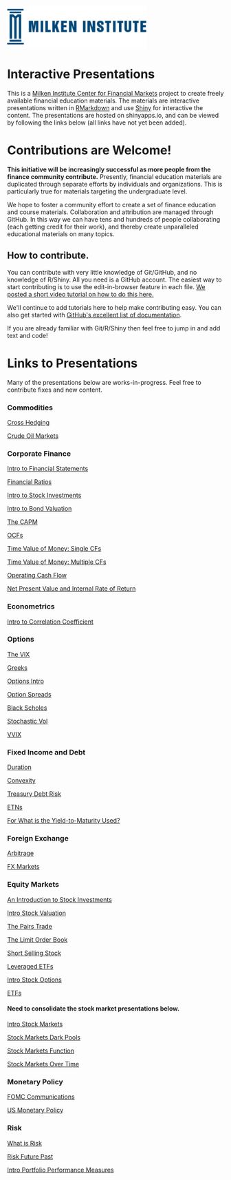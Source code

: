 <div id="mi"><img src="mi.png" style="height:100px;"></div> 

# Interactive Presentations

This is a [Milken Institute Center for Financial Markets](http://www.milkeninstitute.org/centers/markets) project to create freely available financial education materials. The materials are interactive presentations written in [RMarkdown](http://rmarkdown.rstudio.com/) and use [Shiny](http://shiny.rstudio.com/) for interactive the content.  The presentations are hosted on shinyapps.io, and can be viewed by following the links below (all links have not yet been added).

# Contributions are Welcome!

**This initiative will be increasingly successful as more people from the finance community contribute.**  Presently, financial education materials are duplicated through separate efforts by individuals and organizations. This is particularly true for materials targeting the undergraduate level.

We hope to foster a community effort to create a set of finance education and course materials. Collaboration and attribution are managed through GitHub.  In this way we can have tens and hundreds of people collaborating (each getting credit for their work), and thereby create unparalleled educational materials on many topics.

## How to contribute.

You can contribute with very little knowledge of Git/GitHub, and no knowledge of R/Shiny.  All you need is a GitHub account.  The easiest way to start contributing is to use the edit-in-browser feature in each file. [We posted a short video tutorial on how to do this here.](https://www.youtube.com/watch?v=iVC9UKkaiko)  

We'll continue to add tutorials here to help make contributing easy.  You can also get started with [GitHub's excellent list of documentation](https://help.github.com/articles/good-resources-for-learning-git-and-github).

If you are already familiar with Git/R/Shiny then feel free to jump in and add text and code!  

# Links to Presentations

Many of the presentations below are works-in-progress.  Feel free to contribute fixes and new content. 

### Commodities

[Cross Hedging](https://micfm.shinyapps.io/cross_hedging_presentation)

[Crude Oil Markets](https://micfm.shinyapps.io/crude_oil_markets)

### Corporate Finance

[Intro to Financial Statements](https://micfm.shinyapps.io/basic_financial_statements)

[Financial Ratios](https://micfm.shinyapps.io/Financial_Ratios)

[Intro to Stock Investments](https://micfm.shinyapps.io/basic_stock)

[Intro to Bond Valuation](https://micfm.shinyapps.io/intro_bond_valuation)

[The CAPM](https://micfm.shinyapps.io/The_CAPM)

[OCFs](https://micfm.shinyapps.io/OCFs)

[Time Value of Money: Single CFs](https://micfm.shinyapps.io/TVM_Single_CFs)

[Time Value of Money: Multiple CFs](https://micfm.shinyapps.io/TVM_Multiple_CFs/)

[Operating Cash Flow](https://micfm.shinyapps.io/operating_cash_flow)

[Net Present Value and Internal Rate of Return](https://micfm.shinyapps.io/NPV_and_IRR/)

### Econometrics

[Intro to Correlation Coefficient](https://micfm.shinyapps.io/what_is_correlation)

### Options

[The VIX](https://micfm.shinyapps.io/The_VIX/)

[Greeks](https://micfm.shinyapps.io/greeks)

[Options Intro](https://micfm.shinyapps.io/option_intro)

[Option Spreads](https://micfm.shinyapps.io/option_spreads)

[Black Scholes](https://micfm.shinyapps.io/black_scholes)

[Stochastic Vol](https://micfm.shinyapps.io/stochastic_vol)

[VVIX](https://micfm.shinyapps.io/The_VVIX)

### Fixed Income and Debt

[Duration](https://micfm.shinyapps.io/intro_duration/)

[Convexity](https://micfm.shinyapps.io/convexity/)

[Treasury Debt Risk](https://micfm.shinyapps.io/treasury_debt_risk/)

[ETNs](https://micfm.shinyapps.io/ETNs/)

[For What is the Yield-to-Maturity Used?](https://micfm.shinyapps.io/For_What_YTM_Used/)

### Foreign Exchange

[Arbitrage](https://micfm.shinyapps.io/fx_arbitrage/)

[FX Markets](https://micfm.shinyapps.io/fx_market)

### Equity Markets

[An Introduction to Stock Investments](https://micfm.shinyapps.io/stock/)

[Intro Stock Valuation](https://micfm.shinyapps.io/intro_stock_valuation/)

[The Pairs Trade](https://micfm.shinyapps.io/pairs_trade/)

[The Limit Order Book](https://micfm.shinyapps.io/limit_order_book/)

[Short Selling Stock](https://micfm.shinyapps.io/short_selling_stock/)

[Leveraged ETFs](https://micfm.shinyapps.io/leveragedETFs/)

[Intro Stock Options](https://micfm.shinyapps.io/stock_option_intro/)

[ETFs](https://micfm.shinyapps.io/ETFs/)

#### Need to consolidate the stock market presentations below. 

[Intro Stock Markets](https://micfm.shinyapps.io/stock_markets/)

[Stock Markets Dark Pools](https://micfm.shinyapps.io/stock_markets_dark_pools/)

[Stock Markets Function](https://micfm.shinyapps.io/stock_markets_function/)

[Stock Markets Over Time](https://micfm.shinyapps.io/stock_markets_over_time/)

### Monetary Policy

[FOMC Communications](https://micfm.shinyapps.io/fed_communications/)

[US Monetary Policy](https://micfm.shinyapps.io/us_monetary_policy/)

### Risk

[What is Risk](https://micfm.shinyapps.io/what_is_risk/)

[Risk Future Past](https://micfm.shinyapps.io/risk_future_past/)

[Intro Portfolio Performance Measures](https://micfm.shinyapps.io/portfolio_performance_measures/)
